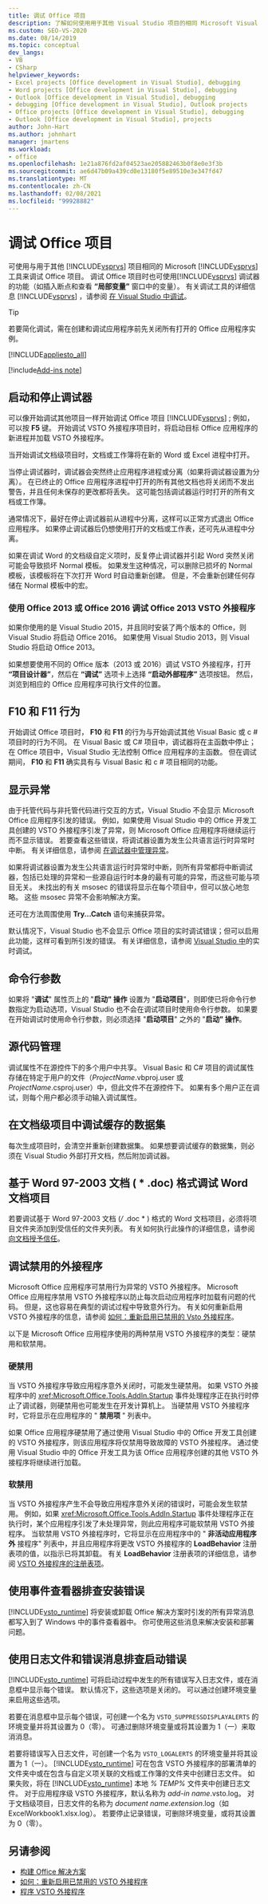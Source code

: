 ```yaml
---
title: 调试 Office 项目
description: 了解如何使用用于其他 Visual Studio 项目的相同 Microsoft Visual Studio 工具来调试 Office 项目。
ms.custom: SEO-VS-2020
ms.date: 08/14/2019
ms.topic: conceptual
dev_langs:
- VB
- CSharp
helpviewer_keywords:
- Excel projects [Office development in Visual Studio], debugging
- Word projects [Office development in Visual Studio], debugging
- Outlook [Office development in Visual Studio], debugging
- debugging [Office development in Visual Studio], Outlook projects
- Office projects [Office development in Visual Studio], debugging
- Outlook [Office development in Visual Studio], projects
author: John-Hart
ms.author: johnhart
manager: jmartens
ms.workload:
- office
ms.openlocfilehash: 1e21a876fd2af04523ae205882463b0f8e0e3f3b
ms.sourcegitcommit: ae6d47b09a439cd0e13180f5e89510e3e347fd47
ms.translationtype: MT
ms.contentlocale: zh-CN
ms.lasthandoff: 02/08/2021
ms.locfileid: "99928882"
---
```

# <a name="debug-office-projects"></a>调试 Office 项目
  可使用与用于其他 [!INCLUDE[vsprvs](../sharepoint/includes/vsprvs-md.md)] 项目相同的 Microsoft [!INCLUDE[vsprvs](../sharepoint/includes/vsprvs-md.md)] 工具来调试 Office 项目。 调试 Office 项目时也可使用[!INCLUDE[vsprvs](../sharepoint/includes/vsprvs-md.md)] 调试器的功能（如插入断点和查看 **“局部变量”** 窗口中的变量）。 有关调试工具的详细信息 [!INCLUDE[vsprvs](../sharepoint/includes/vsprvs-md.md)] ，请参阅 [在 Visual Studio 中调试](../debugger/debugger-feature-tour.md)。

> [!TIP]
> 若要简化调试，需在创建和调试应用程序前先关闭所有打开的 Office 应用程序实例。

 [!INCLUDE[appliesto_all](../vsto/includes/appliesto-all-md.md)]

[!include[Add-ins note](includes/addinsnote.md)]

## <a name="start-and-stop-the-debugger"></a>启动和停止调试器
 可以像开始调试其他项目一样开始调试 Office 项目 [!INCLUDE[vsprvs](../sharepoint/includes/vsprvs-md.md)] ; 例如，可以按 **F5** 键。 开始调试 VSTO 外接程序项目时，将启动目标 Office 应用程序的新进程并加载 VSTO 外接程序。

 当开始调试文档级项目时，文档或工作簿将在新的 Word 或 Excel 进程中打开。

 当停止调试器时，调试器会突然终止应用程序进程或分离（如果将调试器设置为分离）。 在已终止的 Office 应用程序进程中打开的所有其他文档也将关闭而不发出警告，并且任何未保存的更改都将丢失。 这可能包括调试器运行时打开的所有文档或工作簿。

 通常情况下，最好在停止调试器前从进程中分离，这样可以正常方式退出 Office 应用程序。 如果停止调试器后仍想使用打开的文档或工作表，还可先从进程中分离。

 如果在调试 Word 的文档级自定义项时，反复停止调试器并引起 Word 突然关闭可能会导致损坏 Normal 模板。 如果发生这种情况，可以删除已损坏的 Normal 模板，该模板将在下次打开 Word 时自动重新创建。 但是，不会重新创建任何存储在 Normal 模板中的宏。

### <a name="debug-office-2013-vsto-add-ins-by-using-either-office-2013-or-office-2016"></a>使用 Office 2013 或 Office 2016 调试 Office 2013 VSTO 外接程序
 如果你使用的是 Visual Studio 2015，并且同时安装了两个版本的 Office，则 Visual Studio 将启动 Office 2016。 如果使用 Visual Studio 2013，则 Visual Studio 将启动 Office 2013。

 如果想要使用不同的 Office 版本（2013 或 2016）调试 VSTO 外接程序，打开 **“项目设计器”**，然后在 **“调试”** 选项卡上选择 **“启动外部程序”** 选项按钮。 然后，浏览到相应的 Office 应用程序可执行文件的位置。

## <a name="f10-and-f11-behavior"></a>F10 和 F11 行为
 开始调试 Office 项目时， **F10** 和 **F11** 的行为与开始调试其他 Visual Basic 或 c # 项目时的行为不同。 在 Visual Basic 或 C# 项目中，调试器将在主函数中停止；在 Office 项目中，Visual Studio 无法控制 Office 应用程序的主函数。 但在调试期间， **F10** 和 **F11** 确实具有与 Visual Basic 和 c # 项目相同的功能。

## <a name="display-exceptions"></a>显示异常
 由于托管代码与非托管代码进行交互的方式，Visual Studio 不会显示 Microsoft Office 应用程序引发的错误。 例如，如果使用 Visual Studio 中的 Office 开发工具创建的 VSTO 外接程序引发了异常，则 Microsoft Office 应用程序将继续运行而不显示错误。 若要查看这些错误，将调试器设置为发生公共语言运行时异常时中断。 有关详细信息，请参阅 [在调试器中管理异常](../debugger/managing-exceptions-with-the-debugger.md)。

 如果将调试器设置为发生公共语言运行时异常时中断，则所有异常都将中断调试器，包括已处理的异常和一些源自运行时本身的最有可能的异常，而这些可能与项目无关。 未找出的有关 msosec 的错误将显示在每个项目中，但可以放心地忽略。 这些 msosec 异常不会影响解决方案。

 还可在方法周围使用 **Try...Catch** 语句来捕获异常。

 默认情况下，Visual Studio 也不会显示 Office 项目的实时调试错误；但可以启用此功能，这样可看到所引发的错误。 有关详细信息，请参阅 [Visual Studio 中](../debugger/just-in-time-debugging-in-visual-studio.md)的实时调试。

## <a name="command-line-arguments"></a>命令行参数
 如果将 "**调试**" 属性页上的 "**启动" 操作** 设置为 "**启动项目**"，则即使已将命令行参数指定为启动选项，Visual Studio 也不会在调试项目时使用命令行参数。 如果要在开始调试时使用命令行参数，则必须选择 "**启动项目**" 之外的 "**启动" 操作**。

## <a name="source-control"></a>源代码管理
 调试属性不在源控件下的多个用户中共享。 Visual Basic 和 C# 项目的调试属性存储在特定于用户的文件（*ProjectName*.vbproj.user 或 *ProjectName*.csproj.user）中，但此文件不在源控件下。 如果有多个用户正在调试，则每个用户都必须手动输入调试属性。

## <a name="debug-cached-datasets-in-a-document-level-project"></a>在文档级项目中调试缓存的数据集
 每次生成项目时，会清空并重新创建数据集。 如果想要调试缓存的数据集，则必须在 Visual Studio 外部打开文档，然后附加调试器。

## <a name="debug-word-document-projects-based-on-the-word-97-2003-document-doc-format"></a>基于 Word 97-2003 文档 ( * .doc) 格式调试 Word 文档项目
 若要调试基于 Word 97-2003 文档 (*/* .doc * ) 格式的 Word 文档项目，必须将项目文件夹添加到受信任的文件夹列表。 有关如何执行此操作的详细信息，请参阅 [向文档授予信任](../vsto/granting-trust-to-documents.md)。

## <a name="debug-disabled-add-ins"></a>调试禁用的外接程序
 Microsoft Office 应用程序可禁用行为异常的 VSTO 外接程序。 Microsoft Office 应用程序禁用 VSTO 外接程序以防止每次启动应用程序时加载有问题的代码。 但是，这也容易在典型的调试过程中导致意外行为。 有关如何重新启用 VSTO 外接程序的信息，请参阅 [如何：重新启用已禁用的 Vsto 外接程序](../vsto/how-to-re-enable-a-vsto-add-in-that-has-been-disabled.md)。

 以下是 Microsoft Office 应用程序使用的两种禁用 VSTO 外接程序的类型：硬禁用和软禁用。

### <a name="hard-disabling"></a>硬禁用
 当 VSTO 外接程序导致应用程序意外关闭时，可能发生硬禁用。 如果 VSTO 外接程序中的 <xref:Microsoft.Office.Tools.AddIn.Startup> 事件处理程序正在执行时停止了调试器，则硬禁用也可能发生在开发计算机上。 当硬禁用 VSTO 外接程序时，它将显示在应用程序的 " **禁用项** " 列表中。

 如果 Office 应用程序硬禁用了通过使用 Visual Studio 中的 Office 开发工具创建的 VSTO 外接程序，则该应用程序将仅禁用导致故障的 VSTO 外接程序。 通过使用 Visual Studio 中的 Office 开发工具为该 Office 应用程序创建的其他 VSTO 外接程序将继续进行加载。

### <a name="soft-disabling"></a>软禁用
 当 VSTO 外接程序产生不会导致应用程序意外关闭的错误时，可能会发生软禁用。 例如，如果 <xref:Microsoft.Office.Tools.AddIn.Startup> 事件处理程序正在执行时，某个应用程序引发了未处理异常，则此应用程序可能软禁用 VSTO 外接程序。 当软禁用 VSTO 外接程序时，它将显示在应用程序中的 " **非活动应用程序外** 接程序" 列表中，并且应用程序将更改 VSTO 外接程序的 **LoadBehavior** 注册表项的值，以指示已将其卸载。 有关 **LoadBehavior** 注册表项的详细信息，请参阅 [VSTO 外接程序的注册表项](../vsto/registry-entries-for-vsto-add-ins.md)。

## <a name="troubleshoot-installation-errors-by-using-the-event-viewer"></a>使用事件查看器排查安装错误
 [!INCLUDE[vsto_runtime](../vsto/includes/vsto-runtime-md.md)] 将安装或卸载 Office 解决方案时引发的所有异常消息都写入到了 Windows 中的事件查看器中。 你可使用这些消息来解决安装和部署问题。

## <a name="troubleshoot-startup-errors-by-using-a-log-file-and-error-messages"></a>使用日志文件和错误消息排查启动错误
 [!INCLUDE[vsto_runtime](../vsto/includes/vsto-runtime-md.md)] 可将启动过程中发生的所有错误写入日志文件，或在消息框中显示每个错误。 默认情况下，这些选项是关闭的。 可以通过创建环境变量来启用这些选项。

 若要在消息框中显示每个错误，可创建一个名为 `VSTO_SUPPRESSDISPLAYALERTS` 的环境变量并将其设置为 0（零）。 可通过删除环境变量或将其设置为 1（一）来取消消息。

 若要将错误写入日志文件，可创建一个名为 `VSTO_LOGALERTS` 的环境变量并将其设置为 1（一）。 [!INCLUDE[vsto_runtime](../vsto/includes/vsto-runtime-md.md)] 可在包含 VSTO 外接程序的部署清单的文件夹中或在包含与自定义项关联的文档或工作簿的文件夹中创建日志文件。 如果失败，将在 [!INCLUDE[vsto_runtime](../vsto/includes/vsto-runtime-md.md)] 本地 *% TEMP%* 文件夹中创建日志文件。 对于应用程序级 VSTO 外接程序，默认名称为 *add-in name*.vsto.log。 对于文档级项目，日志文件的名称为 *document name*.*extension*.log（如 ExcelWorkbook1.xlsx.log）。 若要停止记录错误，可删除环境变量，或将其设置为 0（零）。

## <a name="see-also"></a>另请参阅

- [构建 Office 解决方案](../vsto/building-office-solutions.md)
- [如何：重新启用已禁用的 VSTO 外接程序](../vsto/how-to-re-enable-a-vsto-add-in-that-has-been-disabled.md)
- [程序 VSTO 外接程序](../vsto/programming-vsto-add-ins.md)
